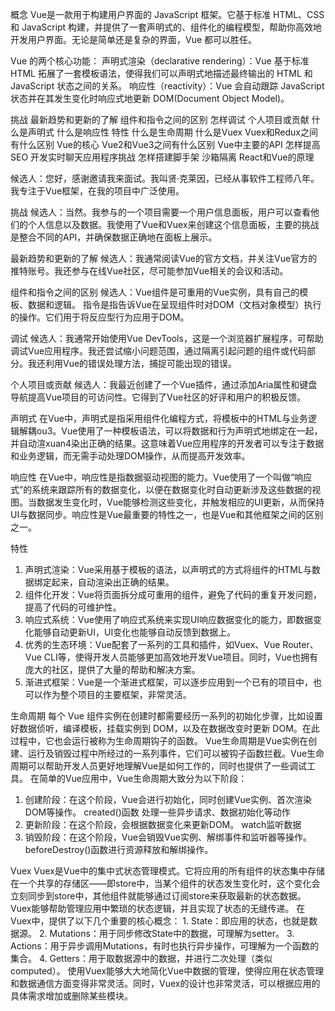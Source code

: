 概念
Vue是一款用于构建用户界面的 JavaScript 框架。它基于标准 HTML、CSS 和 JavaScript 构建，并提供了一套声明式的、组件化的编程模型，帮助你高效地开发用户界面。无论是简单还是复杂的界面，Vue 都可以胜任。

Vue 的两个核心功能：
声明式渲染（declarative rendering）：Vue 基于标准 HTML 拓展了一套模板语法，使得我们可以声明式地描述最终输出的 HTML 和 JavaScript 状态之间的关系。
响应性（reactivity）：Vue 会自动跟踪 JavaScript 状态并在其发生变化时响应式地更新 DOM(Document Object Model)。


挑战
最新趋势和更新的了解
组件和指令之间的区别
怎样调试
个人项目或贡献
什么是声明式
什么是响应性
特性
什么是生命周期
什么是Vuex
Vuex和Redux之间有什么区别
Vue的核心
Vue2和Vue3之间有什么区别
Vue中主要的API
怎样提高SEO
开发实时聊天应用程序挑战
怎样搭建脚手架
沙箱隔离
React和Vue的原理

候选人：您好，感谢邀请我来面试。我叫贤·克莱因，已经从事软件工程师八年。我专注于Vue框架，在我的项目中广泛使用。

挑战
候选人：当然。我参与的一个项目需要一个用户信息面板，用户可以查看他们的个人信息以及数据。我使用了Vue和Vuex来创建这个信息面板，主要的挑战是整合不同的API，并确保数据正确地在面板上展示。 

最新趋势和更新的了解
候选人：我通常阅读Vue的官方文档，并关注Vue官方的推特账号。我还参与在线Vue社区，尽可能参加Vue相关的会议和活动。
 
组件和指令之间的区别
候选人：Vue组件是可重用的Vue实例，具有自己的模板、数据和逻辑。
指令是指告诉Vue在呈现组件时对DOM（文档对象模型）执行的操作。它们用于将反应型行为应用于DOM。

调试
候选人：我通常开始使用Vue DevTools，这是一个浏览器扩展程序，可帮助调试Vue应用程序。我还尝试缩小问题范围，通过隔离引起问题的组件或代码部分。我还利用Vue的错误处理方法，捕捉可能出现的错误。

个人项目或贡献
候选人：我最近创建了一个Vue插件，通过添加Aria属性和键盘导航提高Vue项目的可访问性。它得到了Vue社区的好评和用户的积极反馈。

声明式
在Vue中，声明式是指采用组件化编程方式，将模板中的HTML与业务逻辑解耦ou3。Vue使用了一种模板语法，可以将数据和行为声明式地绑定在一起，并自动渲xuan4染出正确的结果。这意味着Vue应用程序的开发者可以专注于数据和业务逻辑，而无需手动处理DOM操作，从而提高开发效率。

响应性
在Vue中，响应性是指数据驱动视图的能力。Vue使用了一个叫做“响应式”的系统来跟踪所有的数据变化，以便在数据变化时自动更新涉及这些数据的视图。当数据发生变化时，Vue能够检测这些变化，并触发相应的UI更新，从而保持UI与数据同步。响应性是Vue最重要的特性之一，也是Vue和其他框架之间的区别之一。


特性
1. 声明式渲染：Vue采用基于模板的语法，以声明式的方式将组件的HTML与数据绑定起来，自动渲染出正确的结果。 
2. 组件化开发：Vue将页面拆分成可重用的组件，避免了代码的重复开发问题，提高了代码的可维护性。 
3. 响应式系统：Vue使用了响应式系统来实现UI响应数据变化的能力，即数据变化能够自动更新UI，UI变化也能够自动反馈到数据上。 
4. 优秀的生态环境：Vue配套了一系列的工具和插件，如Vuex、Vue Router、Vue CLI等，使得开发人员能够更加高效地开发Vue项目。同时，Vue也拥有庞大的社区，提供了大量的帮助和解决方案。 
5. 渐进式框架：Vue是一个渐进式框架，可以逐步应用到一个已有的项目中，也可以作为整个项目的主要框架，非常灵活。

生命周期
每个 Vue 组件实例在创建时都需要经历一系列的初始化步骤，比如设置好数据侦听，编译模板，挂载实例到 DOM，以及在数据改变时更新 DOM。在此过程中，它也会运行被称为生命周期钩子的函数。
Vue生命周期是Vue实例在创建、运行及销毁过程中所经过的一系列事件，它们可以被钩子函数拦截。Vue生命周期可以帮助开发人员更好地理解Vue是如何工作的，同时也提供了一些调试工具。 在简单的Vue应用中，Vue生命周期大致分为以下阶段： 
1. 创建阶段：在这个阶段，Vue会进行初始化，同时创建Vue实例、首次渲染DOM等操作。 created()函数   处理一些异步请求、数据初始化等动作
2. 更新阶段：在这个阶段，会根据数据变化来更新DOM。 watch监听数据
3. 销毁阶段：在这个阶段，Vue会销毁Vue实例、解绑事件和监听器等操作。
beforeDestroy()函数进行资源释放和解绑操作。

Vuex
 Vuex是Vue中的集中式状态管理模式。它将应用的所有组件的状态集中存储在一个共享的存储区——即store中，当某个组件的状态发生变化时，这个变化会立刻同步到store中，其他组件就能够通过订阅store来获取最新的状态数据。Vuex能够帮助管理应用中繁琐的状态逻辑，并且实现了状态的无缝传递。 在Vuex中，提供了以下几个重要的核心概念： 1. State：即应用的状态，也就是数据源。 2. Mutations：用于同步修改State中的数据，可理解为setter。 3. Actions：用于异步调用Mutations，有时也执行异步操作，可理解为一个函数的集合。 4. Getters：用于取数据源中的数据，并进行二次处理（类似computed）。 使用Vuex能够大大地简化Vue中数据的管理，使得应用在状态管理和数据通信方面变得非常灵活。同时，Vuex的设计也非常灵活，可以根据应用的具体需求增加或删除某些模块。

